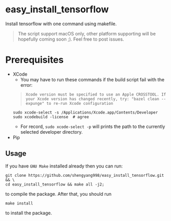 # easy_install_tensorflow
Install tensorflow with one command using makefile.

> The script support macOS only, other platform supporting will be hopefully coming soon ;). Feel free to post issues. 

# Prerequisites
- XCode
    - You may have to run these commands if the build script fail with the error:
    > `Xcode version must be specified to use an Apple CROSSTOOL. If your Xcode version has changed recently, try: "bazel clean --expunge" to re-run Xcode configuration`
    ```shell
    sudo xcode-select -s /Applications/Xcode.app/Contents/Developer
    sudo xcodebuild -license  # agree
    ```
    - For record, `sudo xcode-select -p` will prints the path to the currently selected  developer  directory.
- Pip

## Usage
If you have `GNU Make` installed already then you can run:
```shell
git clone https://github.com/shengyang998/easy_install_tensorflow.git && \
cd easy_install_tensorflow && make all -j2; 
```
to compile the package.
After that, you should run 
```shell
make install
```
to install the package.
